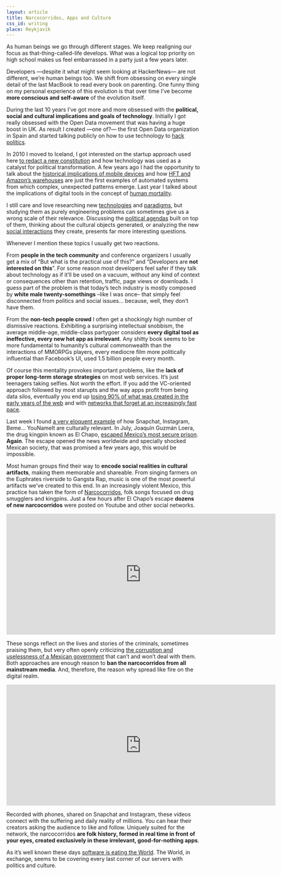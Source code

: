 ```yaml
---
layout: article
title: Narcocorridos, Apps and Culture
css_id: writing
place: Reykjavík
---
```


As human beings we go through different stages. We keep realigning our focus as that-thing-called-life develops. What was a logical top priority on high school makes us feel embarrassed in a party just a few years later.

Developers —despite it what might seem looking at HackerNews— are not different, we’re human beings too. We shift from obsessing on every single detail of the last MacBook to read every book on parenting. One funny thing on my personal experience of this evolution is that over time I’ve become **more conscious and self-aware** of the evolution itself. 

During the last 10 years I’ve got more and more obsessed with the **political, social and cultural implications and goals of technology**. Initially I got really obsessed with the Open Data movement that was having a huge boost in UK. As result I created —one of?— the first Open Data organization in Spain and started talking publicly on how to use technology to [hack politics](https://vimeo.com/channels/aitor/8446771).

In 2010 I moved to Iceland, I got interested on the startup approach used here [to redact a new constitution](https://vimeo.com/channels/aitor/32959037) and how technology was used as a catalyst for political transformation. A few years ago I had the opportunity to talk about the [historical implications of mobile devices](https://vimeo.com/channels/aitor/71886132) and how [HFT and Amazon’s warehouses](https://www.youtube.com/watch?v=ikTqt0Vot_s&hl=en) are just the first examples of automated systems from which complex, unexpected patterns emerge. Last year I talked about the implications of digital tools in the concept of [human mortality](https://vimeo.com/channels/aitor/101618747).

I still care and love researching new [technologies](https://facebook.github.io/react/docs/glossary.html) and [paradigms](https://www.wikiwand.com/en/Internet_of_Things), but studying them as purely engineering problems can sometimes give us a wrong scale of their relevance. Discussing the [political agendas](http://www.wired.com/2014/07/facebook-partner-in-scheme/) built on top of them, thinking about the cultural objects generated, or analyzing the new [social interactions](https://medium.com/backchannel/divorced-by-data-894b6221b2c1) they create, presents far more interesting questions. 

Whenever I mention these topics I usually get two reactions. 

From **people in the tech community** and conference organizers I usually get a mix of “But what is the practical use of this?” and “Developers are **not interested on this**”. For some reason most developers feel safer if they talk about technology as if it’ll be used on a vacuum, without any kind of context or consequences other than retention, traffic, page views or downloads. I guess part of the problem is that today’s tech industry is mostly composed by **white male twenty-somethings** –like I was once– that simply feel disconnected from politics and social issues… because, well, they don’t have them. 

From the **non-tech people crowd** I often get a shockingly high number of dismissive reactions. Exhibiting a surprising intellectual snobbism, the average middle-age, middle-class partygoer considers **every digital tool as ineffective, every new hot app as irrelevant**. Any shitty book seems to be more fundamental to humanity’s cultural commonwealth than the interactions of MMORPGs players, every mediocre film more politically influential than Facebook’s UI, used 1.5 billion people every month.

Of course this mentality provokes important problems, like the **lack of proper long-term storage strategies** on most web services. It’s just teenagers taking selfies. Not worth the effort. If you add the VC-oriented approach followed by most starupts and the way apps profit from being data silos, eventually you end up [losing 90% of what was created in the early years of the web](http://idlewords.com/talks/web_design_first_100_years.htm) and with [networks that forget at an increasingly fast pace](https://vimeo.com/38138120#t=1421s).

Last week I found [a very eloquent example](http://www.npr.org/sections/altlatino/2015/07/16/423198482/narco-ballads-praising-el-chapo-or-portraying-the-corrupt-truth) of how Snapchat, Instagram, Beme… YouNameIt are culturally relevant. In July, Joaquín Guzmán Loera, the drug kingpin known as El Chapo, [escaped Mexico’s most secure prison](http://www.newyorker.com/magazine/2015/08/03/underworld-monte-reel). **Again**. The escape opened the news worldwide and specially shocked Mexican society, that was promised a few years ago, this would be impossible.

Most human groups find their way to **encode social realities in cultural artifacts**, making them memorable and shareable. From singing farmers on the Euphrates riverside to Gangsta Rap, music is one of the most powerful artifacts we’ve created to this end. In an increasingly violent Mexico, this practice has taken the form of [Narcocorridos](https://www.wikiwand.com/en/Narcocorrido), folk songs focused on drug smugglers and kingpins. Just a few hours after El Chapo’s escape **dozens of new narcocorridos** were posted on Youtube and other social networks. 

<iframe width="700" height="315" src="https://www.youtube.com/embed/OMzGN8-eI-U" frameborder="0" allowfullscreen></iframe>

These songs reflect on the lives and stories of the criminals, sometimes praising them, but very often openly criticizing [the corruption and uselessness of a Mexican government](http://www.vice.com/read/talking-to-the-author-of-the-cartel-about-americas-role-in-mexicos-brutal-and-bloody-drug-war-706) that can’t and won’t deal with them. Both approaches are enough reason to **ban the narcocorridos from all mainstream media**. And, therefore, the reason why spread like fire on the digital realm.

<iframe width="700" height="315" src="https://www.youtube.com/embed/_rBMU430Y_Y" frameborder="0" allowfullscreen></iframe>

Recorded with phones, shared on Snapchat and Instagram, these videos connect with the suffering and daily reality of millions.  You can hear their creators asking the audience to like and follow. Uniquely suited for the network, the narcocorridos **are folk history, formed in real time in front of your eyes, created exclusively in these irrelevant, good-for-nothing apps**. 

As it’s well known these days [software is eating the World](http://www.wsj.com/articles/SB10001424053111903480904576512250915629460). The World, in exchange, seems to be covering every last corner of our servers with politics and culture.

